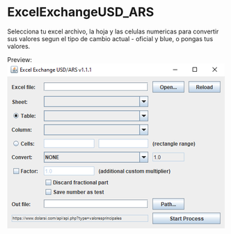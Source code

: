 # ExcelExchangeUSD_ARS

Selecciona tu excel archivo, la hoja y las celulas numericas para convertir sus valores segun el tipo de cambio actual - oficial y blue, o pongas tus valores.

Preview:
![alt text](preview.png)
